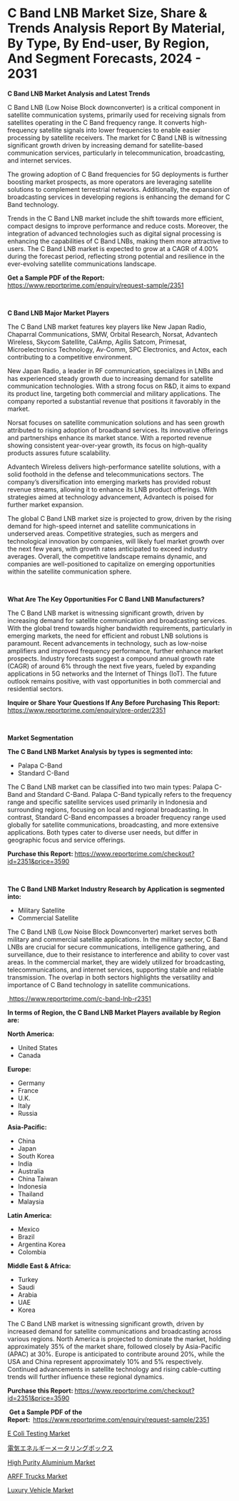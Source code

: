 <p><h1>C Band LNB Market Size, Share & Trends Analysis Report By Material, By Type, By End-user, By Region, And Segment Forecasts, 2024 - 2031</h1></p><p><strong>C Band LNB Market Analysis and Latest Trends</strong></p>
<p><p>C Band LNB (Low Noise Block downconverter) is a critical component in satellite communication systems, primarily used for receiving signals from satellites operating in the C Band frequency range. It converts high-frequency satellite signals into lower frequencies to enable easier processing by satellite receivers. The market for C Band LNB is witnessing significant growth driven by increasing demand for satellite-based communication services, particularly in telecommunication, broadcasting, and internet services.</p><p>The growing adoption of C Band frequencies for 5G deployments is further boosting market prospects, as more operators are leveraging satellite solutions to complement terrestrial networks. Additionally, the expansion of broadcasting services in developing regions is enhancing the demand for C Band technology. </p><p>Trends in the C Band LNB market include the shift towards more efficient, compact designs to improve performance and reduce costs. Moreover, the integration of advanced technologies such as digital signal processing is enhancing the capabilities of C Band LNBs, making them more attractive to users. The C Band LNB market is expected to grow at a CAGR of 4.00% during the forecast period, reflecting strong potential and resilience in the ever-evolving satellite communications landscape.</p></p>
<p><strong>Get a Sample PDF of the Report:&nbsp;</strong> <a href="https://www.reportprime.com/enquiry/request-sample/2351">https://www.reportprime.com/enquiry/request-sample/2351</a></p>
<p>&nbsp;</p>
<p><strong>C Band LNB Major Market Players</strong></p>
<p><p>The C Band LNB market features key players like New Japan Radio, Chaparral Communications, SMW, Orbital Research, Norsat, Advantech Wireless, Skycom Satellite, CalAmp, Agilis Satcom, Primesat, Microelectronics Technology, Av-Comm, SPC Electronics, and Actox, each contributing to a competitive environment.</p><p>New Japan Radio, a leader in RF communication, specializes in LNBs and has experienced steady growth due to increasing demand for satellite communication technologies. With a strong focus on R&D, it aims to expand its product line, targeting both commercial and military applications. The company reported a substantial revenue that positions it favorably in the market.</p><p>Norsat focuses on satellite communication solutions and has seen growth attributed to rising adoption of broadband services. Its innovative offerings and partnerships enhance its market stance. With a reported revenue showing consistent year-over-year growth, its focus on high-quality products assures future scalability.</p><p>Advantech Wireless delivers high-performance satellite solutions, with a solid foothold in the defense and telecommunications sectors. The company’s diversification into emerging markets has provided robust revenue streams, allowing it to enhance its LNB product offerings. With strategies aimed at technology advancement, Advantech is poised for further market expansion.</p><p>The global C Band LNB market size is projected to grow, driven by the rising demand for high-speed internet and satellite communications in underserved areas. Competitive strategies, such as mergers and technological innovation by companies, will likely fuel market growth over the next few years, with growth rates anticipated to exceed industry averages. Overall, the competitive landscape remains dynamic, and companies are well-positioned to capitalize on emerging opportunities within the satellite communication sphere.</p></p>
<p>&nbsp;</p>
<p><strong>What Are The Key Opportunities For C Band LNB Manufacturers?</strong></p>
<p><p>The C Band LNB market is witnessing significant growth, driven by increasing demand for satellite communication and broadcasting services. With the global trend towards higher bandwidth requirements, particularly in emerging markets, the need for efficient and robust LNB solutions is paramount. Recent advancements in technology, such as low-noise amplifiers and improved frequency performance, further enhance market prospects. Industry forecasts suggest a compound annual growth rate (CAGR) of around 6% through the next five years, fueled by expanding applications in 5G networks and the Internet of Things (IoT). The future outlook remains positive, with vast opportunities in both commercial and residential sectors.</p></p>
<p><strong>Inquire or Share Your Questions If Any Before Purchasing This Report:</strong> <a href="https://www.reportprime.com/enquiry/pre-order/2351">https://www.reportprime.com/enquiry/pre-order/2351</a></p>
<p>&nbsp;</p>
<p><strong>Market Segmentation</strong></p>
<p><strong>The C Band LNB Market Analysis by types is segmented into:</strong></p>
<p><ul><li>Palapa C-Band</li><li>Standard C-Band</li></ul></p>
<p><p>The C Band LNB market can be classified into two main types: Palapa C-Band and Standard C-Band. Palapa C-Band typically refers to the frequency range and specific satellite services used primarily in Indonesia and surrounding regions, focusing on local and regional broadcasting. In contrast, Standard C-Band encompasses a broader frequency range used globally for satellite communications, broadcasting, and more extensive applications. Both types cater to diverse user needs, but differ in geographic focus and service offerings.</p></p>
<p><strong>Purchase this Report:&nbsp;</strong><a href="https://www.reportprime.com/checkout?id=2351&price=3590">https://www.reportprime.com/checkout?id=2351&price=3590</a></p>
<p>&nbsp;</p>
<p><strong>The C Band LNB Market Industry Research by Application is segmented into:</strong></p>
<p><ul><li>Military Satellite</li><li>Commercial Satellite</li></ul></p>
<p><p>The C Band LNB (Low Noise Block Downconverter) market serves both military and commercial satellite applications. In the military sector, C Band LNBs are crucial for secure communications, intelligence gathering, and surveillance, due to their resistance to interference and ability to cover vast areas. In the commercial market, they are widely utilized for broadcasting, telecommunications, and internet services, supporting stable and reliable transmission. The overlap in both sectors highlights the versatility and importance of C Band technology in satellite communications.</p></p>
<p><a href="https://www.reportprime.com/c-band-lnb-r2351">&nbsp;https://www.reportprime.com/c-band-lnb-r2351</a></p>
<p><strong>In terms of Region, the C Band LNB Market Players available by Region are:</strong></p>
<p>
    <p> <strong> North America: </strong>
        <ul>
            <li>United States</li>
            <li>Canada</li>
        </ul>
        </p> 
    <p> <strong> Europe: </strong>
        <ul>
            <li>Germany</li>
            <li>France</li>
            <li>U.K.</li>
            <li>Italy</li>
            <li>Russia</li>
        </ul>
        </p> 
    <p> <strong> Asia-Pacific: </strong>
        <ul>
            <li>China</li>
            <li>Japan</li>
            <li>South Korea</li>
            <li>India</li>
            <li>Australia</li>
            <li>China Taiwan</li>
            <li>Indonesia</li>
            <li>Thailand</li>
            <li>Malaysia</li>
        </ul>
        </p> 
    <p> <strong> Latin America: </strong>
        <ul>
            <li>Mexico</li>
            <li>Brazil</li>
            <li>Argentina Korea</li>
            <li>Colombia</li>
        </ul>
        </p> 
    <p> <strong> Middle East & Africa: </strong>
        <ul>
            <li>Turkey</li>
            <li>Saudi</li>
            <li>Arabia</li>
            <li>UAE</li>
            <li>Korea</li>
        </ul>
    </p>
    </p>
<p><p>The C Band LNB market is witnessing significant growth, driven by increased demand for satellite communications and broadcasting across various regions. North America is projected to dominate the market, holding approximately 35% of the market share, followed closely by Asia-Pacific (APAC) at 30%. Europe is anticipated to contribute around 20%, while the USA and China represent approximately 10% and 5% respectively. Continued advancements in satellite technology and rising cable-cutting trends will further influence these regional dynamics.</p></p>
<p><strong>Purchase this Report: </strong><a href="https://www.reportprime.com/checkout?id=2351&price=3590">https://www.reportprime.com/checkout?id=2351&price=3590</a></p>
<p>&nbsp;<strong>Get a Sample PDF of the Report:&nbsp;&nbsp;</strong><a href="https://www.reportprime.com/enquiry/request-sample/2351">https://www.reportprime.com/enquiry/request-sample/2351</a></p>
<p><strong></strong></p>
<p><p><a href="https://www.linkedin.com/pulse/e-coli-testing-market-size-share-growth-analysis-type-application-tprsf?trackingId=ABuExT%2BhTP2Ja7K8cNAVlw%3D%3D">E Coli Testing Market</a></p><p><a href="https://medium.com/@randallrunte2023/electric-energy-metering-box-market-%E3%81%AE%E3%82%B0%E3%83%AD%E3%83%BC%E3%83%90%E3%83%AB%E5%B8%82%E5%A0%B4%E6%A6%82%E8%A6%81%E3%81%AF-%E4%B8%96%E7%95%8C%E3%81%8A%E3%82%88%E3%81%B3%E4%B8%BB%E8%A6%81%E5%B8%82%E5%A0%B4%E3%81%AB%E3%81%8A%E3%81%91%E3%82%8B%E6%A5%AD%E7%95%8C%E3%81%AB%E5%BD%B1%E9%9F%BF%E3%82%92%E4%B8%8E%E3%81%88%E3%82%8B%E4%B8%BB%E8%A6%81%E3%81%AA%E3%83%88%E3%83%AC%E3%83%B3%E3%83%89%E3%81%AB%E3%81%A4%E3%81%84%E3%81%A6-%E7%8B%AC%E8%87%AA%E3%81%AE%E8%A6%96%E7%82%B9%E3%82%92%E6%8F%90%E4%BE%9B%E3%81%97%E3%81%BE%E3%81%99-f5bdf28c938b">電気エネルギーメータリングボックス</a></p><p><a href="https://issuu.com/reportprime-2/docs/high-purity-aluminium-market-size-2_7877ee127595a3">High Purity Aluminium Market</a></p><p><a href="https://medium.com/@janetchuaf36/the-arff-trucks-market-has-experienced-impressive-growth-in-recent-years-expanding-its-market-d582c17767d9">ARFF Trucks Market</a></p><p><a href="https://www.linkedin.com/pulse/luxury-vehicle-market-analysis-report-global-insights-region-gnuqc?trackingId=Kb3ukaNYSeWageKVwUyfTw%3D%3D">Luxury Vehicle Market</a></p></p>